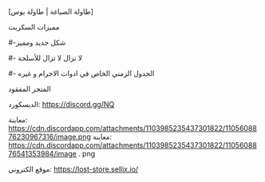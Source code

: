 [طاولة الصياغة | طاولة يوس]

مميزات السكربت

#-شكل جديد ومميز

#- لا تزال لا تزال للأسلحة

#- الجدول الزمني الخاص في ادوات الاجرام و غيره

المتجر المفقود

الديسكورد: https://discord.gg/NQ

معاينة: https://cdn.discordapp.com/attachments/1103985235437301822/1105608876230967316/image.png معاينة: https://cdn.discordapp.com/attachments/1103985235437301822/1105608876541353984/image . png

موقع الكتروني: https://lost-store.sellix.io/
